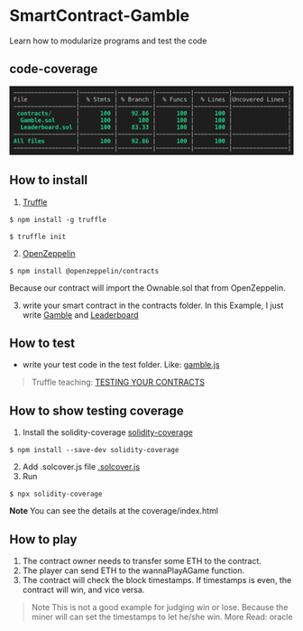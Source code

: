 # SmartContract-Gamble
Learn how to modularize programs and test the code

## code-coverage
![image](https://github.com/jerryleetw1992/SmartContract-Gamble/blob/master/code-coverage.png)


## How to install
1. [Truffle](https://www.trufflesuite.com/)
```
$ npm install -g truffle
```
```
$ truffle init
```

2. [OpenZeppelin](https://github.com/OpenZeppelin/openzeppelin-contracts)
```
$ npm install @openzeppelin/contracts
```
Because our contract will import the Ownable.sol that from OpenZeppelin.

3. write your smart contract in the contracts folder.
In this Example, I just write [Gamble](https://github.com/jerryleetw1992/Smart-Contract-Modular-Template/blob/master/TCI%20Examples/Gamble/contracts/Gamble.sol) and [Leaderboard](https://github.com/jerryleetw1992/Smart-Contract-Modular-Template/blob/master/TCI%20Examples/Gamble/contracts/Leaderboard.sol)

## How to test
* write your test code in the test folder. Like: [gamble.js](https://github.com/jerryleetw1992/Smart-Contract-Modular-Template/blob/master/TCI%20Examples/Gamble/test/gamble.js)
> Truffle teaching: [TESTING YOUR CONTRACTS](https://www.trufflesuite.com/docs/truffle/testing/testing-your-contracts)

## How to show testing coverage
1. Install the solidity-coverage
[solidity-coverage](https://www.npmjs.com/package/solidity-coverage)
```
$ npm install --save-dev solidity-coverage
```

2. Add .solcover.js file
[.solcover.js](https://github.com/jerryleetw1992/Smart-Contract-Modular-Template/blob/master/TCI%20Examples/Gamble/.solcover.js)
3. Run
```
$ npx solidity-coverage
```
**Note** You can see the details at the coverage/index.html

## How to play
1. The contract owner needs to transfer some ETH to the contract.
2. The player can send ETH to the wannaPlayAGame function.
3. The contract will check the block timestamps. If timestamps is even, the contract will win, and vice versa. 
> Note This is not a good example for judging win or lose. Because the miner will can set the timestamps to let he/she win.
> More Read: oracle
